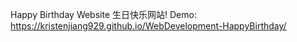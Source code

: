 Happy Birthday Website 生日快乐网站!
Demo: https://kristenjiang929.github.io/WebDevelopment-HappyBirthday/
